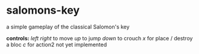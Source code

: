 # salomons-key
a simple gameplay of the classical Salomon's key 

**controls:**
*left right* to move
*up* to jump
*down* to crouch
*x* for place / destroy a bloc
*c*  for action2 not yet implemented 
